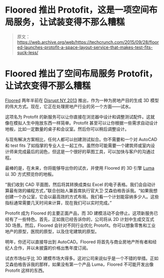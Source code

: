 # Floored 推出 Protofit，这是一项空间布局服务，让试装变得不那么糟糕 

> 原文：<https://web.archive.org/web/https://techcrunch.com/2015/09/28/floored-launches-protofit-a-space-layout-service-that-makes-test-fits-suck-less/>

# Floored 推出了空间布局服务 Protofit，让试衣变得不那么糟糕

[Floored](https://web.archive.org/web/20221207154739/http://www.floored.com/) 两年半前在 [Disrupt NY 2013](https://web.archive.org/web/20221207154739/https://beta.techcrunch.com/2013/04/29/floored-generates-customizable-3d-models-for-real-estate/) 推出，作为一种为房地产目的生成 3D 模型的伟大方式。现在，它正在处理房地产行业的另一个方面——试水。

这项名为 Protofit 的新服务可以让你直接在浏览器中设计和调整测试配件。这就像在模拟人生中拖放东西一样简单。Protofit 甚至可以让你根据一些需求自动设计地板，比如一定数量的桌子和会议室。然后你可以稍后调整设计。

与现有解决方案相比，任何人都可以创建测试拟合。你不需要和一个对 AutoCAD 和 test fits 了如指掌的专业人士一起工作。虽然你可能需要一个建筑师或室内设计师来完成最后的润色，但这是一个很好的草图工具，可以加快与客户的沟通过程。

最棒的是，在未来，你将能够导出你的试衣，并使用 Floored 的 3D 引擎 [Luma](https://web.archive.org/web/20221207154739/http://www.floored.com/3d-services) 以 3D 方式预览你的地板。

“我们收到 CAD 平面图，然后将其转换成类似 Excel 的电子表格。我们会自动计算最有效的编程方式，”联合创始人兼首席执行官大卫·艾森伯格告诉我。“如果我想创建一个办公室，它会以最高效的方式布局。我们看一个计划能容纳多少人。这些指标通常需要几天时间来计算，现在我们可以实时完成。”

Protofit 成为 Floored 的主要正面产品，而 3D 建模活动不会停止。这项新服务已经有了一些特色。首先，正如我已经告诉你的，公司将从 2D 计划中生成交互式 3D 场景。然后，Floored 会针对不同行业优化 Protofit。你可以想象零售和工业地产的原型，医院的原型，以及住宅建筑的原型。

明年，你还可以直接导出到 AutoCAD。Floored 将首先与商业房地产所有者和经纪人合作，并以未披露的价格出售年度订阅。

试衣市场似乎比 3D 建模市场大得多。这对公司来说似乎是一个不错的举措。正如艾森伯格告诉我的那样，如果没有第一个产品 Luma，Floored 不可能开发出像 Protofit 这样的东西。
